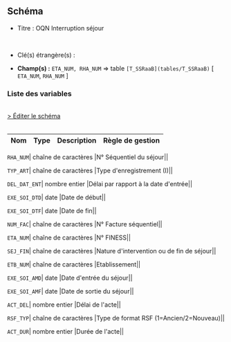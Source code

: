 ## Schéma


- Titre : OQN Interruption séjour
<br />



- Clé(s) étrangère(s) : <br />

- **Champ(s) :** `ETA_NUM, RHA_NUM`
  => table `[T_SSRaaB](tables/T_SSRaaB)` [ `ETA_NUM`, `RHA_NUM` ]<br />

 
### Liste des variables
<br />
<div>
    <a href="https://gitlab.com/healthdatahub/applications-du-hdh/schema-snds/-/tree/master/schemas/PMSI SSR/T_SSRaaFI.json"
       target="_blank" rel="noopener noreferrer">> Éditer le schéma</a>
</div>
<br />

Nom | Type | Description | Règle de gestion
-|-|-|-



`RHA_NUM`| chaîne de caractères |N° Séquentiel du séjour||

`TYP_ART`| chaîne de caractères |Type d'enregistrement (I)||

`DEL_DAT_ENT`| nombre entier |Délai par rapport à la date d'entrée||

`EXE_SOI_DTD`| date |Date de début||

`EXE_SOI_DTF`| date |Date de fin||

`NUM_FAC`| chaîne de caractères |N° Facture séquentiel||

`ETA_NUM`| chaîne de caractères |N° FINESS||

`SEJ_FIN`| chaîne de caractères |Nature d'intervention ou de fin de séjour||

`ETB_NUM`| chaîne de caractères |Etablissement||

`EXE_SOI_AMD`| date |Date d'entrée du séjour||

`EXE_SOI_AMF`| date |Date de sortie du séjour||

`ACT_DEL`| nombre entier |Délai de l'acte||

`RSF_TYP`| chaîne de caractères |Type de format RSF (1=Ancien/2=Nouveau)||

`ACT_DUR`| nombre entier |Durée de l'acte||
